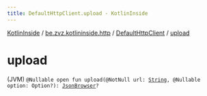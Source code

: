 ```yaml
---
title: DefaultHttpClient.upload - KotlinInside
---
```


[KotlinInside](../../index.html) / [be.zvz.kotlininside.http](../index.html) / [DefaultHttpClient](index.html) / [upload](./upload.html)

# upload

(JVM) `@Nullable open fun upload(@NotNull url: `[`String`](https://kotlinlang.org/api/latest/jvm/stdlib/kotlin/-string/index.html)`, @Nullable option: Option?): `[`JsonBrowser`](../../be.zvz.kotlininside.json/-json-browser/index.html)`?`